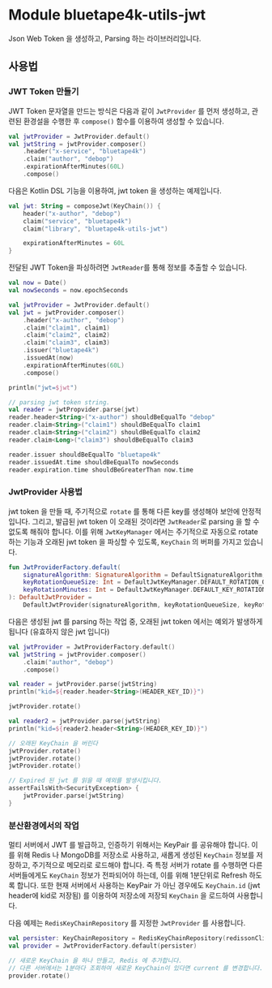 # Module bluetape4k-utils-jwt

Json Web Token 을 생성하고, Parsing 하는 라이브러리입니다.

## 사용법

### JWT Token 만들기

JWT Token 문자열을 만드는 방식은 다음과 같이 `JwtProvider` 를 먼저 생성하고, 관련된 환경설을 수행한 후 `compose()` 함수를 이용하여 생성할 수 있습니다.

```kotlin
val jwtProvider = JwtProvider.default()
val jwtString = jwtProvider.composer()
    .header("x-service", "bluetape4k")
    .claim("author", "debop")
    .expirationAfterMinutes(60L)
    .compose()
```

다음은 Kotlin DSL 기능을 이용하여, jwt token 을 생성하는 예제입니다.

```kotlin
val jwt: String = composeJwt(KeyChain()) {
    header("x-author", "debop")
    claim("service", "bluetape4k")
    claim("library", "bluetape4k-utils-jwt")

    expirationAfterMinutes = 60L
}
```

전달된 JWT Token을 파싱하려면 `JwtReader`를 통해 정보를 추출할 수 있습니다.

```kotlin
val now = Date()
val nowSeconds = now.epochSeconds

val jwtProvider = JwtProvider.default()
val jwt = jwtProvider.composer()
    .header("x-author", "debop")
    .claim("claim1", claim1)
    .claim("claim2", claim2)
    .claim("claim3", claim3)
    .issuer("bluetape4k")
    .issuedAt(now)
    .expirationAfterMinutes(60L)
    .compose()

println("jwt=$jwt")

// parsing jwt token string.
val reader = jwtPropvider.parse(jwt)
reader.header<String>("x-author") shouldBeEqualTo "debop"
reader.claim<String>("claim1") shouldBeEqualTo claim1
reader.claim<String>("claim2") shouldBeEqualTo claim2
reader.claim<Long>("claim3") shouldBeEqualTo claim3

reader.issuer shouldBeEqualTo "bluetape4k"
reader.issuedAt.time shouldBeEqualTo nowSeconds
reader.expiration.time shouldBeGreaterThan now.time
```

### JwtProvider 사용법

jwt token 을 만들 때, 주기적으로 `rotate` 를 통해 다른 key를 생성해야 보안에 안정적입니다. 그리고, 발급된 jwt token 이 오래된 것이라면 `JwtReader`로 parsing 을 할 수
없도록 해줘야 합니다. 이를 위해 `JwtKeyManager` 에서는 주기적으로 자동으로 rotate 하는 기능과 오래된 jwt token 을 파싱할 수 있도록, `KeyChain` 의 버퍼를 가지고 있습니다.

```kotlin
fun JwtProviderFactory.default(
    signatureAlgorithm: SignatureAlgorithm = DefaultSignatureAlgorithm,
    keyRotationQueueSize: Int = DefaultJwtKeyManager.DEFAULT_ROTATION_QUEUE_SIZE,
    keyRotationMinutes: Int = DefaultJwtKeyManager.DEFAULT_KEY_ROTATION_MINUTES,
): DefaultJwtProvider =
    DefaultJwtProvider(signatureAlgorithm, keyRotationQueueSize, keyRotationMinutes)
```

다음은 생성된 jwt 를 parsing 하는 작업 중, 오래된 jwt token 에서는 예외가 발생하게 됩니다 (유효하지 않은 jwt 입니다)

```kotlin
val jwtProvider = JwtProviderFactory.default()
val jwtString = jwtProvider.composer()
    .claim("author", "debop")
    .compose()

val reader = jwtProvider.parse(jwtString)
println("kid=${reader.header<String>(HEADER_KEY_ID)}")

jwtProvider.rotate()

val reader2 = jwtProvider.parse(jwtString)
println("kid=${reader2.header<String>(HEADER_KEY_ID)}")

// 오래된 KeyChain 을 버린다 
jwtProvider.rotate()
jwtProvider.rotate()
jwtProvider.rotate()

// Expired 된 jwt 를 읽을 때 예외를 발생시킵니다.
assertFailsWith<SecurityException> {
    jwtProvider.parse(jwtString)
}
```

### 분산환경에서의 작업

멀티 서버에서 JWT 를 발급하고, 인증하기 위해서는 KeyPair 를 공유해야 합니다.
이를 위해 Redis 나 MongoDB를 저장소로 사용하고, 새롭게 생성된 `KeyChain` 정보를 저장하고, 주기적으로 메모리로 로드해야 합니다. 즉 특정 서버가 rotate 를 수행하면 다른
서버들에게도 `KeyChain` 정보가 전파되어야 하는데, 이를 위해 1분단위로 Refresh 하도록 합니다.
또한 현재 서버에서 사용하는 KeyPair 가 아닌 경우에도 `KeyChain.id` (jwt header에 kid로 저장됨) 를 이용하여 저장소에 저장되 `KeyChain` 을 로드하여 사용합니다.

다음 예제는 `RedisKeyChainRepository` 를 지정한 `JwtProvider` 를 사용합니다.

```kotlin
val persister: KeyChainRepository = RedisKeyChainRepository(redissonClient)
val provider = JwtProviderFactory.default(persister)

// 새로운 KeyChain 을 하나 만들고, Redis 에 추가합니다.
// 다른 서버에서는 1분마다 조회하여 새로운 KeyChain이 있다면 current 를 변경합니다.
provider.rotate()
```
